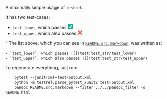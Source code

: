 A maximally simple usage of `testref`.

It has two test-cases:

-   `test_lower`, which passes
    [![](testinfo/test_str/test_lower.png)](testinfo/test_str/test_lower.html)
-   `test_upper`, which also passes
    [![](testinfo/test_str/test_upper.png)](testinfo/test_str/test_upper.html)

\^ The list above, which you can see in
[`README.src.markdown`](README.src.markdown), was written as:

``` {.markdown}
- `test_lower`, which passes ![](test:test_str/test_lower)
- `test_upper`, which also passes ![](test:test_str/test_upper)
```

To regenerate everything, just run:

``` {.bash}
    pytest --junit-xml=test-output.xml
    python -m testref.parse_pytest_xunit2 test-output.xml
    pandoc README.src.markdown --filter ../../pandoc_filter -o README.html
```

